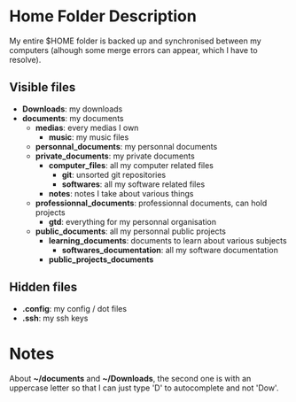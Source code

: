 # Home Folder Description

My entire $HOME folder is backed up and synchronised between my computers (alhough some merge errors can appear, which I have to resolve).

## Visible files

  - **Downloads**: my downloads
  - **documents**: my documents
    - **medias**: every medias I own
      - **music**: my music files
    - **personnal_documents**: my personnal documents
    - **private_documents**: my private documents
      - **computer_files**: all my computer related files
        - **git**: unsorted git repositories
        - **softwares**: all my software related files
      - **notes**: notes I take about various things
    - **professionnal_documents**: professionnal documents, can hold projects
      - **gtd**: everything for my personnal organisation
    - **public_documents**: all my personnal public projects
      - **learning_documents**: documents to learn about various subjects
          - **softwares_documentation**: all my software documentation
      - **public_projects_documents**

## Hidden files

  - **.config**: my config / dot files
  - **.ssh**: my ssh keys

# Notes
About **~/documents** and **~/Downloads**, the second one is with an uppercase letter so that I can just type 'D' to autocomplete and not 'Dow'.
